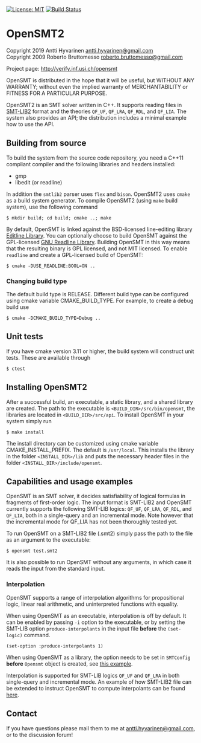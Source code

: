 [![License: MIT](https://img.shields.io/badge/License-MIT-yellow.svg)](https://opensource.org/licenses/MIT)
[![Build Status](https://travis-ci.com/usi-verification-and-security/opensmt.svg?branch=master)](https://travis-ci.com/usi-verification-and-security/opensmt)

# OpenSMT2
Copyright 2019 Antti Hyvarinen <antti.hyvarinen@gmail.com>  
Copyright 2009 Roberto Bruttomesso <roberto.bruttomesso@gmail.com>

Project page: http://verify.inf.usi.ch/opensmt

OpenSMT is distributed in the hope that it will be useful,
but WITHOUT ANY WARRANTY; without even the implied warranty of
MERCHANTABILITY or FITNESS FOR A PARTICULAR PURPOSE.

OpenSMT2 is an SMT solver written in C++. It supports reading files in [SMT-LIB2](http://smtlib.cs.uiowa.edu) format and the theories
`QF_UF`, `QF_LRA`, `QF_RDL`, and `QF_LIA`.  The system also provides an
API; the distribution includes a minimal example how to use the API.

## Building from source

To build the system from the source code repository, you need a C++11
compliant compiler and the following libraries and headers installed:

 - gmp
 - libedit (or readline)

In addition the `smtlib2` parser uses `flex` and `bison`.
OpenSMT2 uses `cmake` as a build system generator. To compile OpenSMT2 (using `make` build system), use the following
command
```
$ mkdir build; cd build; cmake ..; make
```

By default, OpenSMT is linked against the BSD-licensed line-editing library [Editline Library](https://thrysoee.dk/editline/). You can optionally choose to build OpenSMT against the GPL-licensed [GNU Readline Library](https://tiswww.case.edu/php/chet/readline/rltop.html). Building OpenSMT in this way means that the resulting binary is GPL licensed, and not MIT licensed. To enable `readline` and create a GPL-licensed build of OpenSMT:
```
$ cmake -DUSE_READLINE:BOOL=ON ..
```

### Changing build type
The default build type is RELEASE. Different build type can be configured using cmake variable CMAKE_BUILD_TYPE. For example, to create a debug build use
```
$ cmake -DCMAKE_BUILD_TYPE=Debug ..
```


## Unit tests

If you have cmake version 3.11 or higher, the build system will construct unit
tests.  These are available through

```
$ ctest
```

## Installing OpenSMT2
After a successful build, an executable, a static library, and a shared library are created.
The path to the executable is `<BUILD_DIR>/src/bin/opensmt`, the libraries are located in `<BUILD_DIR>/src/api`.
To install OpenSMT in your system simply run
```
$ make install
```
The install directory can be customized using cmake variable CMAKE_INSTALL_PREFIX. The default is `/usr/local`.
This installs the library in the folder `<INSTALL_DIR>/lib` and puts the necessary header files in the folder `<INSTALL_DIR>/include/opensmt`.

## Capabilities and usage examples
OpenSMT is an SMT solver, it decides satisfiability of logical formulas in fragments of first-order logic. The input format is SMT-LIB2 and OpenSMT currently supports the following SMT-LIB logics: `QF_UF`, `QF_LRA`, `QF_RDL`, and `QF_LIA`, both in a single-query and an incremental mode.
Note however that the incremental mode for QF_LIA has not been thoroughly tested yet.

To run OpenSMT on a SMT-LIB2 file (.smt2) simply pass the path to the file as an argument to the executable:
```
$ opensmt test.smt2
```
It is also possible to run OpenSMT without any arguments, in which case it reads the input from the standard input.

### Interpolation
OpenSMT supports a range of interpolation algorithms for propositional
logic, linear real arithmetic, and uninterpreted functions with
equality.

When using OpenSMT as an executable, interpolation is off by default. It can be enabled by passing `-i` option to the executable, or by setting the SMT-LIB option `produce-interpolants` in the input file **before** the `(set-logic)` command.
```
(set-option :produce-interpolants 1)
```

When using OpenSMT as a library, the option needs to be set in `SMTConfig` **before** `Opensmt` object is created, see [this example](examples/test_lra_itp.cc).

Interpolation is supported for SMT-LIB logics `QF_UF` and `QF_LRA` in both single-query and incremental mode. An example of how SMT-LIB2 file can be extended to instruct OpenSMT to compute interpolants can be found [here](regression_itp/itp_bug_small.smt2).

## Contact
If you have questions please mail them to me at
antti.hyvarinen@gmail.com, or to the discussion forum!


